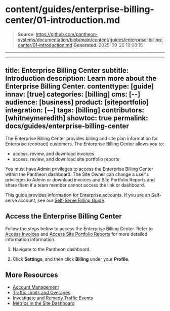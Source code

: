# content/guides/enterprise-billing-center/01-introduction.md

> **Source**: https://github.com/pantheon-systems/documentation/blob/main/content/guides/enterprise-billing-center/01-introduction.md
> **Generated**: 2025-09-26 18:08:16

---

---
title: Enterprise Billing Center
subtitle: Introduction
description: Learn more about the Enterprise Billing Center.
contenttype: [guide]
innav: [true]
categories: [billing]
cms: [--]
audience: [business]
product: [siteportfolio]
integration: [--]
tags: [billing]
contributors: [whitneymeredith]
showtoc: true
permalink: docs/guides/enterprise-billing-center
---

The Enterprise Billing Center provides billing and site plan information for Enterprise (contract) customers. The Enterprise Billing Center allows you to:

- access, review, and download invoices
- access, review, and download site portfolio reports

You must have Admin privileges to access the Enterprise Billing Center within the Pantheon dashboard. The Site Owner can change a user's privileges to Admin or download invoices and Site Portfolio Reports and share them if a team member cannot access the link or dashboard.

<Alert title="Note" type="info" >

This guide provides information for Enterprise accounts.  If you are an Self-serve account, see our [Self-Serve Billing Guide](/guides/account-mgmt/billing).

</Alert>



## Access the Enterprise Billing Center

Follow the steps below to access the Enterprise Billing Center. Refer to [Access Invoices](/guides/enterprise-billing-center/invoices) and [Access Site Portfolio Reports](/guides/enterprise-billing-center/site-portfolio-report) for more detailed information information.

1. Navigate to the Pantheon dashboard.

1. Click **Settings**, and then click **Billing** under your **Profile**.

## More Resources

- [Account Management](/guides/account-mgmt)
- [Traffic Limits and Overages](/guides/account-mgmt/traffic)
- [Investigate and Remedy Traffic Events](/guides/account-mgmt/traffic/remedy)
- [Metrics in the Site Dashboard](/guides/account-mgmt/traffic)